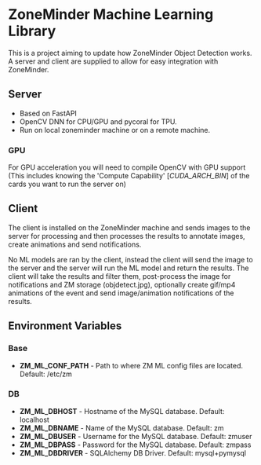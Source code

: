 # ZoneMinder Machine Learning Library 
This is a project aiming to update how ZoneMinder Object Detection works. 
A server and client are supplied to allow for easy integration with ZoneMinder. 
## Server
- Based on FastAPI
- OpenCV DNN for CPU/GPU and pycoral for TPU. 
- Run on local zoneminder machine or on a remote machine. 
### GPU
For GPU acceleration you will need to compile OpenCV with GPU support (This includes knowing the 'Compute Capability' [_CUDA_ARCH_BIN_] of the cards you want to run the server on) 

## Client
The client is installed on the ZoneMinder machine and sends images to the server for processing and then processes the results to annotate images, create animations and send notifications.


No ML models are ran by the client, instead the client will send the image to the server and the server will run the ML model and return the results. The client will take the results and filter them, post-process the image for notifications and ZM storage (objdetect.jpg), optionally create gif/mp4 animations of the event and send image/animation notifications of the results.

## Environment Variables
### Base
- __ZM_ML_CONF_PATH__ - Path to where ZM ML config files are located. Default: /etc/zm
### DB
- __ZM_ML_DBHOST__ - Hostname of the MySQL database. Default: localhost
- __ZM_ML_DBNAME__ - Name of the MySQL database. Default: zm
- __ZM_ML_DBUSER__ - Username for the MySQL database. Default: zmuser
- __ZM_ML_DBPASS__ - Password for the MySQL database. Default: zmpass
- __ZM_ML_DBDRIVER__ - SQLAlchemy DB Driver. Default: mysql+pymysql
